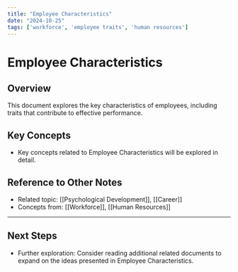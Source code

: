 ```yaml
---
title: "Employee Characteristics"
date: "2024-10-25"
tags: ['workforce', 'employee traits', 'human resources']
---
```


# Employee Characteristics

## Overview

This document explores the key characteristics of employees, including traits that contribute to effective performance.

## Key Concepts

- Key concepts related to Employee Characteristics will be explored in detail.
  
## Reference to Other Notes

- Related topic: [[Psychological Development]], [[Career]]
- Concepts from: [[Workforce]], [[Human Resources]]
---

## Next Steps

- Further exploration: Consider reading additional related documents to expand on the ideas presented in Employee Characteristics.
